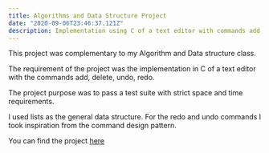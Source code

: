 ```yaml
---
title: Algorithms and Data Structure Project
date: "2020-09-06T23:46:37.121Z"
description: Implementation using C of a text editor with commands add, delete, undo, redo. The project had strict time and spacial constraints. 
---
```


This project was complementary to my Algorithm and Data structure class.

The requirement of the project was the implementation in C of a text editor with the commands add, delete, undo, redo.

The project purpose was to pass a test suite with strict space and time requirements.

I used lists as the general data structure. For the redo and undo commands I took inspiration from the command design pattern.

You can find the project [here](https://github.com/chiarabia/ProgettoAPI2020)
